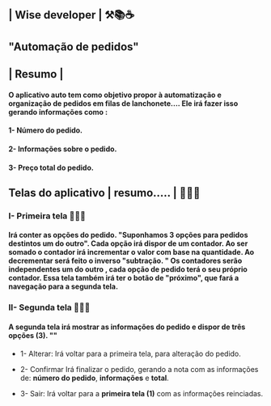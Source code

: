 
## | Wise developer | ⚒️📚☕

## "Automação de pedidos" 


## | Resumo | 
 #### O aplicativo auto tem como objetivo propor à automatização e organização de pedidos em filas de lanchonete.... Ele irá fazer isso gerando informações como : 
 #### 1- Número do pedido. 
 #### 2- Informações sobre o pedido.
 #### 3- Preço total do pedido. 
 


 ## Telas do aplicativo | resumo..... | 🧑🏽‍💻
 
 ### I- Primeira tela  🧑🏽‍🔧
 #### Irá conter as opções do pedido. "Suponhamos 3 opções para pedidos destintos um do outro". Cada opção irá dispor de um contador. Ao ser somado o contador irá incrementar o valor com base na quantidade. Ao decrementar será feito o inverso "subtração. " Os contadores serão independentes um do outro , cada opção de pedido terá o seu próprio contador. Essa tela também irá ter o botão de "próximo", que fará a navegação para a segunda tela.

 ### II- Segunda tela  🧑🏽‍🔧
 ####  A segunda tela irá mostrar as informações do pedido e dispor de três opções (3). ""
   * 1- Alterar: Irá voltar para a primeira tela, para alteração do pedido.

   * 2- Confirmar Irá finalizar o pedido, gerando a nota com as informações de: **número do pedido**, **informações** e **total**.

  * 3- Sair: Irá voltar para a **primeira tela (1)** com as informações reinciadas.      
